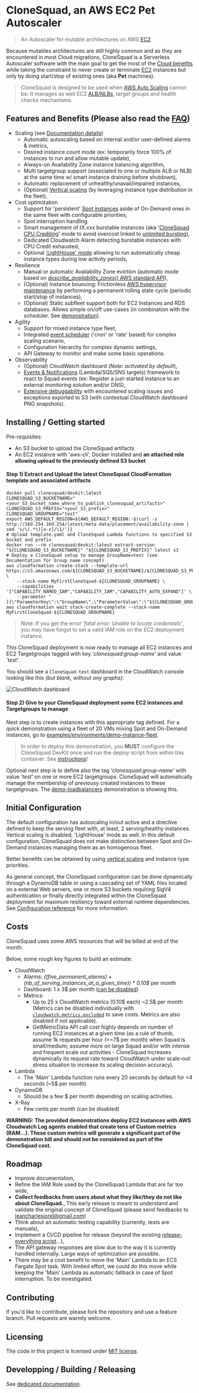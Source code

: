 
# CloneSquad, an AWS EC2 Pet Autoscaler
> An Autoscaler for mutable architectures on AWS [EC2](https://aws.amazon.com/what-is-cloud-computing/)

Because mutables architectures are still highly common and as they are encountered in most Cloud migrations, CloneSquad is a Serverless Autoscaler software with the main goal to get the most of the [Cloud benefits](https://aws.amazon.com/what-is-cloud-computing/) while taking the constraint
to never create or terminate [EC2](https://aws.amazon.com/ec2/) instances but only by doing start/stop of existing ones (aka **Pet** machines).

> CloneSquad is designed to be used when [AWS Auto Scaling](https://aws.amazon.com/autoscaling/) cannot be: It manages as well EC2 [ALB/NLBs](https://aws.amazon.com/elasticloadbalancing/), target groups and health checks mechanisms.


## Features and Benefits (Please also read the [FAQ](docs/FAQ.md))
* Scaling (see [Documentation details](docs/SCALING.md))
	- Automatic autoscaling based on internal and/or user-defined alarms & metrics,
	- Desired instance count mode (ex: temporarily force 100% of instances to run and allow mutable update),
	- Always-on Availability Zone instance balancing algorithm,
	- Multi targetgroup support (associated to one or multiple ALB or NLB) at the same time w/ smart instance draining before shutdown),
	- Automatic replacement of unhealthy/unavail/impaired instances,
	- (Optional) [Vertical scaling](docs/SCALING.md#vertical-scaling) (by leveraging instance type distribution in the fleet),
* Cost optimization
	- Support for 'persistent' [Spot instances](https://aws.amazon.com/ec2/spot/) aside of On-Demand ones in the same fleet with configurable priorities,
	- Spot interruption handling
	- Smart management of tX.xxx burstable instances (aka '[CloneSquad CPU Crediting](docs/COST_OPTIMIZATION.md#clonesquad-cpu-crediting)' mode to avoid overcost linked to [unlimited bursting](https://docs.aws.amazon.com/AWSEC2/latest/UserGuide/burstable-performance-instances-unlimited-mode.html)),
	- Dedicated Cloudwatch Alarm detecting burstable instances with CPU Credit exhausted,
	- Optional ['LightHouse' mode](docs/SCALING.md#vertical-scaling) allowing to run automatically cheap instance types during low activity periods,
* Resilience
	- Manual or automatic Availability Zone eviction (automatic mode based on [*describe_availability_zones()* AWS standard API](https://boto3.amazonaws.com/v1/documentation/api/latest/reference/services/ec2.html#EC2.Client.describe_availability_zones)),
	- (Optional) Instance bouncing: Frictionless [AWS hypervisor maintenance](https://docs.aws.amazon.com/AWSEC2/latest/UserGuide/monitoring-instances-status-check_sched.html) by performing a permanent rolling state cycle (periodic start/stop of instances),
	- (Optional) Static subfleet support both for EC2 Instances and RDS databases. Allows simple on/off use-cases (in combination with the scheduler. See [demonstration](examples/environments/demo-scheduled-events/)).
* Agility
	- Support for mixed instance type fleet,
	- Integrated [event scheduler](docs/SCHEDULER.md) ('cron' or 'rate' based) for complex scaling scenario,
	- Configuration hierarchy for complex dynamic settings,
	- API Gateway to monitor and make some basic operations.
* Observability
	- (Optional) CloudWatch dashboard (*Note: activated by default*),
	- [Events & Notifications](docs/EVENTS_AND_NOTIFICATIONS.md) (Lambda/SQS/SNS targets) framework to react to Squad events (ex: Register a just-started instance to an external monitoring solution and/or DNS),
	- [Extensive debuggability](docs/BUILD_RELEASE_DEBUG.md#debugging) with encountered scaling issues and exceptions exported to S3 (with contextual CloudWatch dashboard PNG snapshots).

## Installing / Getting started

Pre-requisites:
- An S3 bucket to upload the CloneSquad artifacts
- An EC2 instance with 'aws-cli', Docker installed and **an attached role allowing upload to the previously defined S3 bucket**

#### Step 1) Extract and Upload the latest CloneSquad CloudFormation template and associated artifacts

```shell
docker pull clonesquad/devkit:latest
CLONESQUAD_S3_BUCKETNAME="<your_S3_bucket_name_where_to_publish_clonesquad_artifacts>"
CLONESQUAD_S3_PREFIX="<your_S3_prefix>"
CLONESQUAD_GROUPNAME="test"
export AWS_DEFAULT_REGION=${AWS_DEFAULT_REGION:-$(curl -s http://169.254.169.254/latest/meta-data/placement/availability-zone | sed 's/\(.*\)[a-z]/\1/')}
# Upload template.yaml and CloneSquad Lambda functions to specified S3 bucket and prefix
docker run --rm clonesquad/devkit:latest extract-version "${CLONESQUAD_S3_BUCKETNAME}" "${CLONESQUAD_S3_PREFIX}" latest s3
# Deploy a CloneSquad setup to manage GroupName=test (see Documentation for Group name concept)
aws cloudformation create-stack --template-url https://s3.amazonaws.com/${CLONESQUAD_S3_BUCKETNAME}/${CLONESQUAD_S3_PREFIX}/template.yaml \
    --stack-name MyFirstCloneSquad-${CLONESQUAD_GROUPNAME} \
    --capabilities '["CAPABILITY_NAMED_IAM","CAPABILITY_IAM","CAPABILITY_AUTO_EXPAND"]' \
    --parameter "[{\"ParameterKey\":\"GroupName\",\"ParameterValue\":\"${CLONESQUAD_GROUPNAME}\"}]"
aws cloudformation wait stack-create-complete --stack-name MyFirstCloneSquad-${CLONESQUAD_GROUPNAME}
```
> Note: If you get the error *'fatal error: Unable to locate credentials'*, you may have forgot to set a valid IAM role on the EC2 deployment instance.

This CloneSquad deployment is now ready to manage all EC2 instances and EC2 Targetgroups tagged with key *'clonesquad:group-name'* and value *'test'*.


You should see a `CloneSquad-test` dashboard in the CloudWatch console looking like this *(but blank, without any graphs)*:

![CloudWatch dashboard](examples/environments/demo-loadbalancers/scaling_demo_capture.png)

#### Step 2) Give to your CloneSquad deployment some EC2 instances and Targetgroups to manage

Next step is to create instances with this appropriate tag defined. For a quick demonstration using a fleet of 20 VMs mixing Spot and 
On-Demand instances, go to [examples/environments/demo-instance-fleet](examples/environments/demo-instance-fleet). 
> In order to deploy this 
demonstration, you **MUST** configure the CloneSquad DevKit once and run the deploy script from within this container: See [instructions](docs/BUILD_RELEASE_DEBUG.md#configuring-the-devkit-to-start-demonstrations)!

Optional next step is to define also the tag *'clonesquad:group-name'* with value *'test'* on one or more EC2 targetgroups: CloneSquad will
automatically manage the membership of previousy created instances to these targetgroups. The [demo-loadbalancers](examples/environments/demo-loadbalancers/) demonstration is showing this.

## Initial Configuration

The default configuration has autoscaling in/out active and a directive defined to keep the serving fleet with, at least, 2 serving/healthy instances. Vertical scaling is disabled; 'LightHouse' mode as well. In this default configuration, CloneSquad does not make distinction between Spot and On-Demand instances managing them as an homogenous fleet.

Better benefits can be obtained by using [vertical scaling](docs/SCALING.md#vertical-scaling) and instance type priorities.

As general concept, the CloneSquad configuration can be done dynamically through a DynamoDB table or using a cascading set of YAML files located on a external Web servers, one or more S3 buckets requiring SigV4 authentication or finally directly integrated within the CloneSquad deployment for maximum resiliency toward external runtime dependencies. See [Configuration reference](docs/CONFIGURATION_REFERENCE.md) for more information.

## Costs

CloneSquad uses some AWS resources that will be billed at end of the month.

Below, some rough key figures to build an estimate:
* CloudWatch
	- Alarms: *((five_permanent_alarms) + (nb_of_serving_instances_at_a_given_time)) * 0.10$* per month
	- Dashboard: 1 x 3$ per month ([can be disabled](docs/CONFIGURATION_REFERENCE.md#cloudwatchdashboarduse_default))
	- Metrics: 
		* Up to 25 x CloudWatch metrics (0.10$ each) ~2.5$ per month (Metrics can be disabled individually with [`cloudwatch.metrics.excluded`](CONFIGURATION_REFERENCE.md#cloudwatchmetricsexcluded) to save costs. Metrics are also disabled if not applicable).
		* GetMetricData API call cost highly depends on number of running EC2 instances at a given time (as a rule of thumb, assume 1k requests per hour (=~7$ per month) when Squad is small/medium; assume more on large Squad and/or with intense and frequent scale out activities - CloneSquad increases dynamically its request rate toward CloudWatch under scale-out stress situation to increase its scaling decision accuracy).
* Lambda
	- The 'Main' Lambda function runs every 20 seconds by default for <4 seconds (~5$ per month)
* DynamoDB
	- Should be a few $ per month depending on scaling activities.
* X-Ray
	- Few cents per month (can be disabled)

**WARNING: The provided demonstrations deploy EC2 Instances with AWS Cloudwatch Log agents enabled that create tens of Custom metrics (RAM...).  These custom
metrics will generate a significant part of the demonstration bill and should not be considered as part of the CloneSquad cost.**

## Roadmap

* Improve documentation,
* Refine the IAM Role used by the CloneSquad Lambda that are far too wide,
* **Collect feedbacks from users about what they like/they do not like about CloneSquad.**,
	This early release is meant to understand and validate the original concept of CloneSquad (please send feedbacks to jeancharlesjorel@gmail.com)
* Think about an automatic testing capability (currently, tests are manuals),
* Implement a CI/CD pipeline for release (beyond the existing [release-everything script](scripts/release-everything)...),
* The API gateway responses are slow due to the way it is currently handled internally. Large ways of optimization are possible.
* There may be a cost benefit to move the 'Main' Lambda to an ECS Fargate Spot task. With limited effort, we could do this move while
keeping the 'Main' Lambda as automatic fallback in case of Spot interruption. To be investigated.


## Contributing

If you'd like to contribute, please fork the repository and use a feature
branch. Pull requests are warmly welcome.

## Licensing

The code in this project is licensed under [MIT license](LICENSE).


## Developping / Building / Releasing

See [dedicated documentation](docs/BUILD_RELEASE_DEBUG.md).



